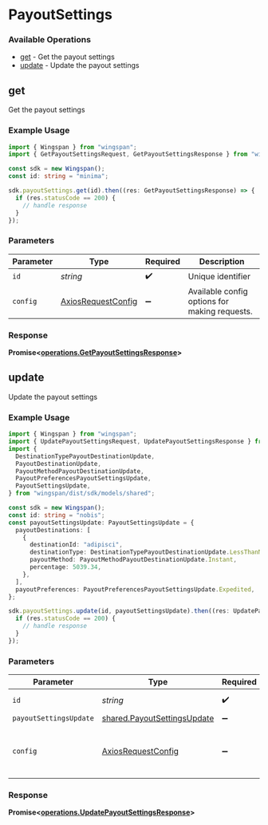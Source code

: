 # PayoutSettings

### Available Operations

* [get](#get) - Get the payout settings
* [update](#update) - Update the payout settings

## get

Get the payout settings

### Example Usage

```typescript
import { Wingspan } from "wingspan";
import { GetPayoutSettingsRequest, GetPayoutSettingsResponse } from "wingspan/dist/sdk/models/operations";

const sdk = new Wingspan();
const id: string = "minima";

sdk.payoutSettings.get(id).then((res: GetPayoutSettingsResponse) => {
  if (res.statusCode == 200) {
    // handle response
  }
});
```

### Parameters

| Parameter                                                    | Type                                                         | Required                                                     | Description                                                  |
| ------------------------------------------------------------ | ------------------------------------------------------------ | ------------------------------------------------------------ | ------------------------------------------------------------ |
| `id`                                                         | *string*                                                     | :heavy_check_mark:                                           | Unique identifier                                            |
| `config`                                                     | [AxiosRequestConfig](https://axios-http.com/docs/req_config) | :heavy_minus_sign:                                           | Available config options for making requests.                |


### Response

**Promise<[operations.GetPayoutSettingsResponse](../../models/operations/getpayoutsettingsresponse.md)>**


## update

Update the payout settings

### Example Usage

```typescript
import { Wingspan } from "wingspan";
import { UpdatePayoutSettingsRequest, UpdatePayoutSettingsResponse } from "wingspan/dist/sdk/models/operations";
import {
  DestinationTypePayoutDestinationUpdate,
  PayoutDestinationUpdate,
  PayoutMethodPayoutDestinationUpdate,
  PayoutPreferencesPayoutSettingsUpdate,
  PayoutSettingsUpdate,
} from "wingspan/dist/sdk/models/shared";

const sdk = new Wingspan();
const id: string = "nobis";
const payoutSettingsUpdate: PayoutSettingsUpdate = {
  payoutDestinations: [
    {
      destinationId: "adipisci",
      destinationType: DestinationTypePayoutDestinationUpdate.LessThanNilGreaterThan,
      payoutMethod: PayoutMethodPayoutDestinationUpdate.Instant,
      percentage: 5039.34,
    },
  ],
  payoutPreferences: PayoutPreferencesPayoutSettingsUpdate.Expedited,
};

sdk.payoutSettings.update(id, payoutSettingsUpdate).then((res: UpdatePayoutSettingsResponse) => {
  if (res.statusCode == 200) {
    // handle response
  }
});
```

### Parameters

| Parameter                                                                  | Type                                                                       | Required                                                                   | Description                                                                |
| -------------------------------------------------------------------------- | -------------------------------------------------------------------------- | -------------------------------------------------------------------------- | -------------------------------------------------------------------------- |
| `id`                                                                       | *string*                                                                   | :heavy_check_mark:                                                         | Unique identifier                                                          |
| `payoutSettingsUpdate`                                                     | [shared.PayoutSettingsUpdate](../../models/shared/payoutsettingsupdate.md) | :heavy_minus_sign:                                                         | N/A                                                                        |
| `config`                                                                   | [AxiosRequestConfig](https://axios-http.com/docs/req_config)               | :heavy_minus_sign:                                                         | Available config options for making requests.                              |


### Response

**Promise<[operations.UpdatePayoutSettingsResponse](../../models/operations/updatepayoutsettingsresponse.md)>**

